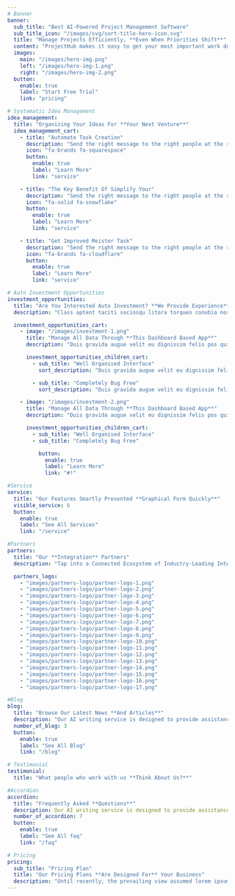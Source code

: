 ```yaml
---
# Banner
banner:
  sub_title: "Best AI-Powered Project Management Software"
  sub_title_icon: "/images/svg/sort-title-hero-icon.svg"
  title: "Manage Projects Efficiently, **Even When Priorities Shift**"
  content: "ProjectHub makes it easy to get your most important work done. Increase efficiency to deliver results and hit your goals on every project."
  images:
    main: "/images/hero-img.png"
    left: "/images/hero-img-1.png"
    right: "/images/hero-img-2.png"
  button:
    enable: true
    label: "Start Free Trial"
    link: "pricing"

# Systematic Idea Management
idea_management:
  title: "Organizing Your Ideas For **Your Next Venture**"
  idea_management_cart:
    - title: "Automate Task Creation"
      description: "Send the right message to the right people at the right time."
      icon: "fa-brands fa-squarespace"
      button:
        enable: true
        label: "Learn More"
        link: "service"

    - title: "The Key Benefit Of Simplify Your"
      description: "Send the right message to the right people at the right time."
      icon: "fa-solid fa-snowflake"
      button:
        enable: true
        label: "Learn More"
        link: "service"

    - title: "Get Improved Meister Task"
      description: "Send the right message to the right people at the right time."
      icon: "fa-brands fa-cloudflare"
      button:
        enable: true
        label: "Learn More"
        link: "service"

# Auto Investment Opportunities
investment_opportunities:
  title: "Are You Interested Auto Investment? **We Provide Experience**"
  description: "Class aptent taciti sociosqu litora torquen conubia nostramase inceptos himenaeo phasellus metus nisl euismod."

  investment_opportunities_cart:
    - image: "/images/investment-1.png"
      title: "Manage All Data Through **This Dashboard Based App**"
      description: "Duis gravida augue velit eu dignissim felis pos quis. Integ ante urna gravida nec molestie mattis ultricies risus sed tortor fermentum egestas. Sed egestas felis erat faucibus neque semper."

      investment_opportunities_children_cart:
        - sub_title: "Well Organised Interface"
          sort_description: "Duis gravida augue velit eu dignissim felis pos quis. Integ ante urna gravida nec molestie mattis ultricies risus sed."

        - sub_title: "Completely Bug Free"
          sort_description: "Duis gravida augue velit eu dignissim felis pos quis. Integ ante urna gravida nec molestie mattis ultricies risus sed."

    - image: "/images/investment-2.png"
      title: "Manage All Data Through **This Dashboard Based App**"
      description: "Duis gravida augue velit eu dignissim felis pos quis. Integ ante urna gravida nec molestie mattis ultricies risus sed tortor fermentum egestas. Sed egestas felis erat faucibus neque semper."

      investment_opportunities_children_cart:
        - sub_title: "Well Organised Interface"
        - sub_title: "Completely Bug Free"

          button:
            enable: true
            label: "Learn More"
            link: "#!"

#Service
service:
  title: "Our Features Smartly Presented **Graphical Form Quickly**"
  visible_service: 6
  button:
    enable: true
    label: "See All Services"
    link: "/service"

#Partners
partners:
  title: "Our **Integration** Partners"
  description: "Tap into a Connected Ecosystem of Industry-Leading Integrations, Enabling You to Streamline."

  partners_logo:
    - "images/partners-logo/partner-logo-1.png"
    - "images/partners-logo/partner-logo-2.png"
    - "images/partners-logo/partner-logo-3.png"
    - "images/partners-logo/partner-logo-4.png"
    - "images/partners-logo/partner-logo-5.png"
    - "images/partners-logo/partner-logo-6.png"
    - "images/partners-logo/partner-logo-7.png"
    - "images/partners-logo/partner-logo-8.png"
    - "images/partners-logo/partner-logo-9.png"
    - "images/partners-logo/partner-logo-10.png"
    - "images/partners-logo/partner-logo-11.png"
    - "images/partners-logo/partner-logo-12.png"
    - "images/partners-logo/partner-logo-13.png"
    - "images/partners-logo/partner-logo-14.png"
    - "images/partners-logo/partner-logo-15.png"
    - "images/partners-logo/partner-logo-16.png"
    - "images/partners-logo/partner-logo-17.png"

#Blog
blog:
  title: "Browse Our Latest News **And Articles**"
  description: "Our AI writing service is designed to provide assistance in generating high-quality written content. It can help with tasks such as writing articles, blog posts, and more."
  number_of_blog: 3
  button:
    enable: true
    label: "See All Blog"
    link: "/blog"

# Testimonial
testimonial:
  title: "What people who work with us **Think About Us?**"

#Accordion
accordion:
  title: "Frequently Asked **Questions**"
  description: Our AI writing service is designed to provide assistance in generating high-quality written content.It can help with tasks such as writing articles, blog posts, marketing copy, and more.
  number_of_accordion: 7
  button:
    enable: true
    label: "See All faq"
    link: "/faq"

# Pricing
pricing:
  sub_title: "Pricing Plan"
  title: "Our Pricing Plans **Are Designed For** Your Business"
  description: "Until recently, the prevailing view assumed lorem ipsum was born as a nonsense text nothing Before & After magazine."
---
```

